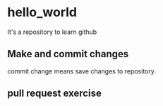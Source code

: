 # hello_world
It's a repository to learn github

## Make and commit changes

commit change means save changes to repository.

## pull request exercise




